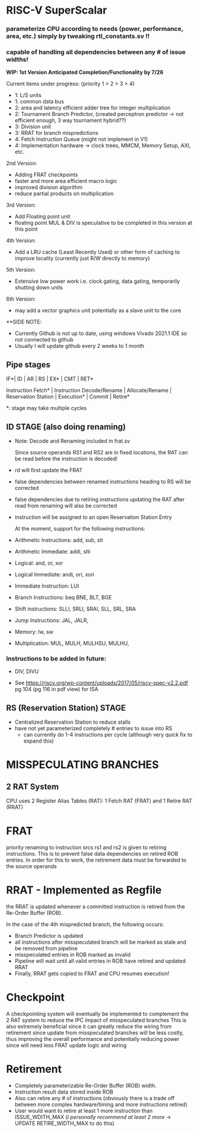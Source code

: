 # RISC-V SuperScalar

### parameterize CPU according to needs (power, performance, area, etc.) simply by tweaking rtl_constants.sv !!
### capable of handling all dependencies between any # of issue widths!


**WIP: 1st Version Anticipated Completion/Functionality by 7/26**


Current items under progress: (priority 1 > 2 > 3 > 4)
- 1: L/S units
- 1: common data bus
- 2: area and latency efficient adder tree for integer multiplication
- 2: Tournament Branch Predictor, (created perceptron predictor -> not efficient enough, 3 way tournament hybrid??)
- 3: Division unit
- 3: RRAT for branch mispredictions
- 4: Fetch Instruction Queue (might not implement in V1)
- 4: Implementation hardware -> clock trees, MMCM, Memory Setup, AXI, etc.
 
2nd Version:
- Adding FRAT checkpoints
- faster and more area efficient macro logic
- improved division algorithm
- reduce partial products on multiplication

3rd Version:
- Add Floating point unit
- floating point MUL & DIV is speculative to be completed in this version at this point

4th Version:
- Add a LRU cache (Least Recently Used) or other form of caching to improve locality (currently just R/W directly to memory)

5th Version:
- Extensive low power work i.e. clock gating, data gating, temporarily shutting down units

6th Version:
- may add a vector graphics unit potentially as a slave unit to the core

**SIDE NOTE:
-  Currently Github is not up to date, using windows Vivado 2021.1 IDE so not connected to github
-  Usually I will update github every 2 weeks to 1 month
## Pipe stages

IF*| ID | AR | RS | EX* | CMT | RET* 

Instruction Fetch* | Instruction Decode/Rename | Allocate/Rename | Reservation Station | Execution* | Commit | Retire*

*: stage may take multiple cycles

## ID STAGE (also doing renaming)

- Note: Decode and Renaming included in frat.sv

  Since source operands RS1 and RS2 are in fixed locations, the RAT can be read before the instruction is decoded!


- rd will first update the FRAT
- false dependencies between renamed instructions heading to RS will be corrected
- false dependencies due to retiring instructions updating the RAT after read from renaming will also be corrected
- instruction will be assigned to an open Reservation Station Entry



  At the moment, support for the following instructions:
-   Arithmetic Instructions: add, sub, slt
-   Arithmetic Immediate: addi, slti
-   Logical: and, or, xor
-   Logical Immediate: andi, ori, xori
-   Immediate Instruction: LUI
-   Branch Instructions: 	beq BNE, BLT, BGE
-   Shift instructions: SLLI, SRLI, SRAI, SLL, SRL, SRA
-   Jump Instructions: JAL, JALR,
-   Memory: lw, sw
-   Multiplication: MUL, MULH, MULHSU, MULHU, 
  
### Instructions to be added in future:
-   DIV, DIVU

- See https://riscv.org/wp-content/uploads/2017/05/riscv-spec-v2.2.pdf pg 104 (pg 116 in pdf view)  for ISA

## RS (Reservation Station) STAGE 
- Centralized Reservation Station to reduce stalls
- have not yet parameterized completely # entries to issue into RS
  - can currently do 1-4 instructions per cycle (although very quick fix to expand this)

# MISSPECULATING BRANCHES

## 2 RAT System

CPU uses 2 Register Alias Tables (RAT): 1 Fetch RAT (FRAT) and 1 Retire RAT (RRAT)



# FRAT

priority renaming to instruction srcs rs1 and rs2 is given to retiring instructions. This is to prevent false data dependencies on retired ROB entries. In order for this to work, the retirement data must be forwarded to the source operands

# RRAT - Implemented as Regfile

the RRAT is updated whenever a committed instruction is retired from the Re-Order Buffer (ROB). 

In the case of the 4th mispredicted branch, the following occurs:
- Branch Predictor is updated
- all instructions after misspeculated branch will be marked as stale and be removed from pipeline
- misspeculated entries in ROB marked as invalid
- Pipeline will wait until all valid entries in ROB have retired and updated RRAT
- Finally, RRAT gets copied to FRAT and CPU resumes execution!

# Checkpoint

A checkpointing system will eventually be implemented to complement the 2 RAT system to reduce the IPC impact of misspeculated branches
This is also extremely beneficial since it can greatly reduce the wiring from retirement since update from misspeculated branches will be
less costly, thus improving the overall performance and potentially reducing power since will need less FRAT update logic and wiring

# Retirement
- Completely parameterizable Re-Order Buffer (ROB) width.
- Instruction result data stored inside ROB
- Also can retire any # of instructions (obviously there is a trade off between more complex hardware/timing and more instructions retired)
- User would want to retire at least 1 more instruction than ISSUE_WDITH_MAX (*I personally recommend at least 2 more* -> UPDATE RETIRE_WIDTH_MAX to do this)

